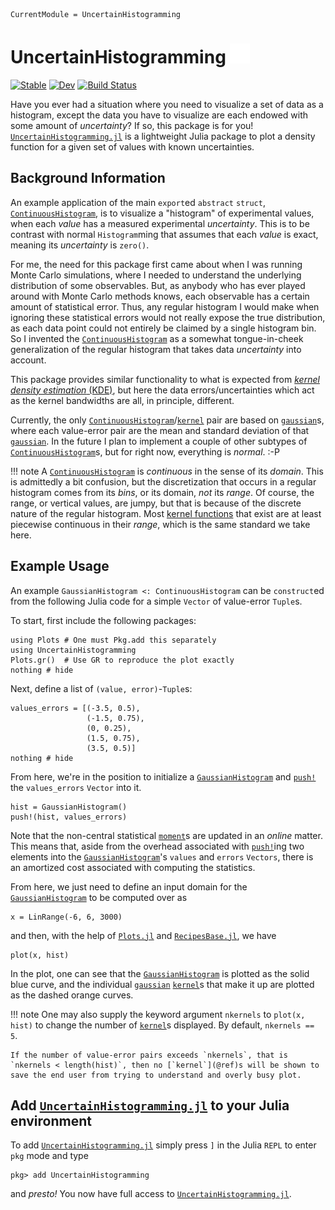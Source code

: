 ```@meta
CurrentModule = UncertainHistogramming
```

# UncertainHistogramming [![GithubLink](assets/GitHub-Mark-Light-32px.png)](https://github.com/meese-wj/UncertainHistogramming.jl)

[![Stable](https://img.shields.io/badge/docs-stable-blue.svg)](https://meese-wj.github.io/UncertainHistogramming.jl/stable) [![Dev](https://img.shields.io/badge/docs-dev-blue.svg)](https://meese-wj.github.io/UncertainHistogramming.jl/dev) [![Build Status](https://github.com/meese-wj/UncertainHistogramming.jl/actions/workflows/CI.yml/badge.svg?branch=main)](https://github.com/meese-wj/UncertainHistogramming.jl/actions/workflows/CI.yml?query=branch%3Amain)

Have you ever had a situation where you need to visualize a set of data as a histogram, except the data you have to visualize are each endowed with some amount of _uncertainty_? If so, this package is for you! [`UncertainHistogramming.jl`](https://github.com/meese-wj/UncertainHistogramming.jl) is a lightweight Julia package to plot a density function for a given set of values with known uncertainties.

## Background Information

An example application of the main `export`ed `abstract` `struct`, [`ContinuousHistogram`](@ref), is to visualize a "histogram" of experimental values, when each _value_ has a measured experimental _uncertainty_. This is to be contrast with normal `Histogram`ming that assumes that each _value_ is exact, meaning its _uncertainty_ is `zero()`.

For me, the need for this package first came about when I was running Monte Carlo simulations, where I needed to understand the underlying distribution of some observables. But, as anybody who has ever played around with Monte Carlo methods knows, each observable has a certain amount of statistical error. Thus, any regular histogram I would make when ignoring these statistical errors would not really expose the true distribution, as each data point could not entirely be claimed by a single histogram bin. So I invented the [`ContinuousHistogram`](@ref) as a somewhat tongue-in-cheek generalization of the regular histogram that takes data _uncertainty_ into account.

This package provides similar functionality to what is expected from [_kernel density estimation_ (KDE)](https://en.wikipedia.org/wiki/Kernel_density_estimation?oldformat=true), but here the data errors/uncertainties which act as the kernel bandwidths are all, in principle, different.

Currently, the only [`ContinuousHistogram`](@ref)/[`kernel`](@ref) pair are based on [`gaussian`](@ref)s, where each value-error pair are the mean and standard deviation of that [`gaussian`](@ref). In the future I plan to implement a couple of other subtypes of [`ContinuousHistogram`](@ref)s, but for right now, everything is _normal_. :-P

!!! note
    A [`ContinuousHistogram`](@ref) is _continuous_ in the sense of its _domain_. This is admittedly a bit confusion, but the discretization that occurs in a regular histogram comes from its _bins_, or its domain, _not_ its _range_. Of course, the range, or vertical values, are jumpy, but that is because of the discrete nature of the regular histogram. Most [kernel functions](https://en.wikipedia.org/wiki/Kernel_density_estimation?oldformat=true#Definition) that exist are at least piecewise continuous in their _range_, which is the same standard we take here.

## Example Usage

An example `GaussianHistogram <: ContinuousHistogram` can be `construct`ed from the following Julia code for a simple `Vector` of value-error `Tuple`s.

To start, first include the following packages:

```@example usage
using Plots # One must Pkg.add this separately
using UncertainHistogramming
Plots.gr()  # Use GR to reproduce the plot exactly
nothing # hide
```

Next, define a list of `(value, error)`-`Tuple`s:

```@example usage
values_errors = [(-3.5, 0.5), 
                 (-1.5, 0.75),
                 (0, 0.25), 
                 (1.5, 0.75), 
                 (3.5, 0.5)]
nothing # hide
```

From here, we're in the position to initialize a [`GaussianHistogram`](@ref) and [`push!`](@ref) the `values_errors` `Vector` into it.

```@example usage
hist = GaussianHistogram()
push!(hist, values_errors)
```

Note that the non-central statistical [`moment`](@ref)s are updated in an _online_ matter. This means that, aside from the overhead associated with [`push!`](@ref)ing two elements into the [`GaussianHistogram`](@ref)'s `values` and `errors` `Vectors`, there is an amortized cost associated with computing the statistics.

From here, we just need to define an input domain for the [`GaussianHistogram`](@ref) to be computed over as

```@example usage
x = LinRange(-6, 6, 3000)
```

and then, with the help of [`Plots.jl`](https://docs.juliaplots.org/stable/) and [`RecipesBase.jl`](https://juliaplots.org/RecipesBase.jl/stable/), we have

```@example usage
plot(x, hist)
```

In the plot, one can see that the [`GaussianHistogram`](@ref) is plotted as the solid blue curve, and the individual [`gaussian`](@ref) [`kernel`](@ref)s that make it up are plotted as the dashed orange curves.

!!! note
    One may also supply the keyword argument `nkernels` to `plot(x, hist)` to change the number of
    [`kernel`](@ref)s displayed. By default, `nkernels == 5`. 
    
    If the number of value-error pairs exceeds `nkernels`, that is `nkernels < length(hist)`, then no [`kernel`](@ref)s will be shown to save the end user from trying to understand and overly busy plot.



## Add [`UncertainHistogramming.jl`](https://github.com/meese-wj/UncertainHistogramming.jl) to your Julia environment

To add [`UncertainHistogramming.jl`](https://github.com/meese-wj/UncertainHistogramming.jl) simply press `]` in the Julia `REPL` to enter `pkg` mode and type

```
pkg> add UncertainHistogramming
```

and _presto!_ You now have full access to [`UncertainHistogramming.jl`](https://github.com/meese-wj/UncertainHistogramming.jl).
